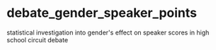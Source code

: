 # debate_gender_speaker_points
statistical investigation into gender's effect on speaker scores in high school circuit debate

